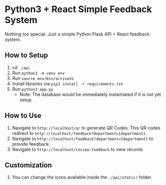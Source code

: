 # Python3 + React Simple Feedback System

Nothing too special. Just a simple Python Flask API + React feedback system.

## How to Setup
1. cd `./api`
1. Run `python3 -m venv env`
2. Run `source env/bin/activate`
2. Install libraries via `pip3 install -r requirements.txt`
4. Run `python3 app.py`
    * Note: The database would be immediately instantiated if it is not yet setup

## How to Use

1. Navigate to `http://localhost/qr` to generate QR Codes. This QR codes redirect to `http://localhost/feedback?department={department}`.
2. Navigate to `http://localhost/feedback?department={department}` to provide feedback.
3. Navigate to `http://localhost/review-feedback` to view records

## Customization
1. You can change the icons available inside the `./api/static/` folder.
